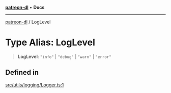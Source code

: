 [**patreon-dl**](../README.md) • **Docs**

***

[patreon-dl](../README.md) / LogLevel

# Type Alias: LogLevel

> **LogLevel**: `"info"` \| `"debug"` \| `"warn"` \| `"error"`

## Defined in

[src/utils/logging/Logger.ts:1](https://github.com/patrickkfkan/patreon-dl/blob/9af63ff8fb311b0c258b1f0abf6afcc007d73ad0/src/utils/logging/Logger.ts#L1)
